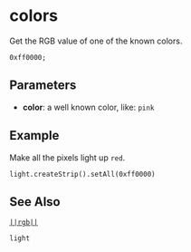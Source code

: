 # colors

Get the RGB value of one of the known colors.

```sig
0xff0000;
```

## Parameters

* **color**: a well known color, like: ``pink``

## Example

Make all the pixels light up `red`.

```blocks
light.createStrip().setAll(0xff0000)
```

## See Also

[``||rgb||``](/reference/light/rgb)

```package
light
```
